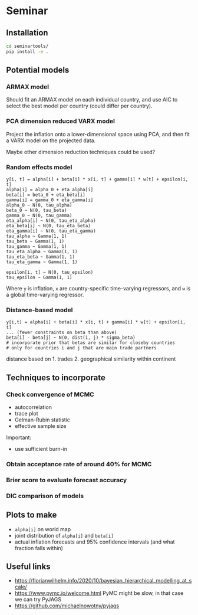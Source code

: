 # Seminar
## Installation

```bash
cd seminartools/
pip install -e .
```

## Potential models
### ARMAX model
Should fit an ARMAX model on each individual country, and use AIC to select the best model per country (could differ per country).

### PCA dimension reduced VARX model
Project the inflation onto a lower-dimensional space using PCA, and then fit a VARX model on the projected data.

Maybe other dimension reduction techniques could be used? 

### Random effects model

```
y[i, t] = alpha[i] + beta[i] * x[i, t] + gamma[i] * w[t] + epsilon[i, t]
alpha[i] = alpha_0 + eta_alpha[i]
beta[i] = beta_0 + eta_beta[i]
gamma[i] = gamma_0 + eta_gamma[i]
alpha_0 ~ N(0, tau_alpha)
beta_0 ~ N(0, tau_beta)
gamma_0 ~ N(0, tau_gamma)
eta_alpha[i] ~ N(0, tau_eta_alpha)
eta_beta[i] ~ N(0, tau_eta_beta)
eta_gamma[i] ~ N(0, tau_eta_gamma)
tau_alpha ~ Gamma(1, 1)
tau_beta ~ Gamma(1, 1)
tau_gamma ~ Gamma(1, 1)
tau_eta_alpha ~ Gamma(1, 1)
tau_eta_beta ~ Gamma(1, 1)
tau_eta_gamma ~ Gamma(1, 1)

epsilon[i, t] ~ N(0, tau_epsilon)
tau_epsilon ~ Gamma(1, 1)
```

Where `y` is inflation, `x` are country-specific time-varying regressors, and `w` is a global time-varying regressor.

### Distance-based model
```
y[i,t] = alpha[i] + beta[i] * x[i, t] + gamma[i] * w[t] + epsilon[i, t]
... (fewer constraints on beta than above)
beta[i] - beta[j] ~ N(0, dist(i, j) * sigma_beta) 
# incorporate prior that betas are similar for closeby countries
# only for countries i and j that are main trade partners
```
distance based on 1. trades 2. geographical similarity within continent

## Techniques to incorporate
### Check convergence of MCMC
- autocorrelation 
- trace plot
- Gelman-Rubin statistic
- effective sample size

Important:
- use sufficient burn-in

### Obtain acceptance rate of around 40% for MCMC

### Brier score to evaluate forecast accuracy

### DIC comparison of models

## Plots to make
- `alpha[i]` on world map
- joint distribution of `alpha[i]` and `beta[i]`
- actual inflation forecasts and 95% confidence intervals (and what fraction falls within)


## Useful links
- https://florianwilhelm.info/2020/10/bayesian_hierarchical_modelling_at_scale/
- https://www.pymc.io/welcome.html
PyMC might be slow, in that case we can try PyJAGS
- https://github.com/michaelnowotny/pyjags
